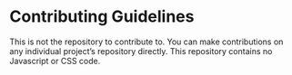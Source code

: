 # Contributing Guidelines

This is not the repository to contribute to. You can make contributions on any individual project’s repository directly. This repository contains no Javascript or CSS code.
